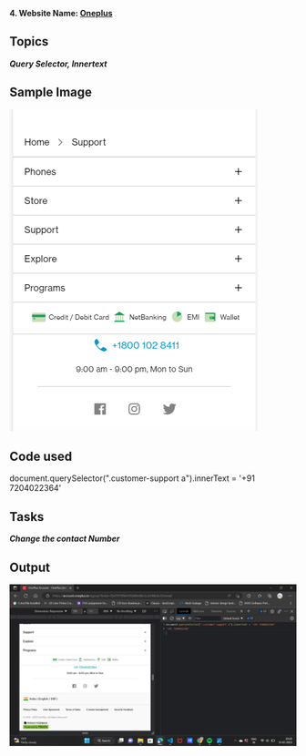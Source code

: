 **4. Website Name: [Oneplus](https://www.oneplus.in/support)**

## Topics

 ***Query Selector, Innertext***

## Sample Image

![Onepuls](./assset/download%20(34).png)

## Code used 

  document.querySelector(".customer-support a").innerText = '+91 7204022364'

## Tasks

***Change the contact Number***

## Output

![Onepuls](./assset/Screenshot_20230213_204401.png)